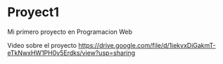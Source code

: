 # Proyect1
Mi primero proyecto en Programacion Web

Video sobre el proyecto
https://drive.google.com/file/d/1iekvxDiGakmT-eTkNwxHW1PH0v5Erdks/view?usp=sharing
